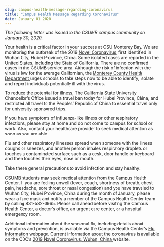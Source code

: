 ```yaml
---
slug: campus-health-message-regarding-coronavirus
title: "Campus Health Message Regarding Coronavirus"
date: January 01 2020
---
```


 
<p>
  <i
    >The following letter was issued to the CSUMB campus community on January
    30, 2020.</i
  >
</p>
<p>
  Your health is a critical factor in your success at CSU Monterey Bay. We are
  monitoring the outbreak of the 2019
  <a href="https://www.cdc.gov/coronavirus/2019-ncov/">Novel Coronavirus</a>,
  first identified in Wuhan City, Hubei Province, China. Some isolated cases are
  reported in the United States, including the State of California. There are no
  confirmed cases in the CSUMB service area. Although the risk of infection with
  the virus is low for the average Californian, the
  <a href="https://www.co.monterey.ca.us/government/departments-a-h/health"
    >Monterey County Health Department </a
  >urges schools to take steps now to be able to identify, isolate and report
  individuals potentially ill with the virus.
</p>
<p>
  To reduce the potential for illness, The California State University
  Chancellor’s Office issued a travel ban today for Hubei Province, China, and
  restricted all travel to the Peoples’ Republic of China to essential travel
  only for university-sponsored trips.
</p>
<p>
  If you have symptoms of influenza-like illness or other respiratory
  infections, please stay at home and do not come to campus for school or work.
  Also, contact your healthcare provider to seek medical attention as soon as
  you are able.
</p>
<p>
  Flu and other respiratory illnesses spread when someone with the illness
  coughs or sneezes, and another person inhales respiratory droplets or touches
  a contaminated surface such as a desk, door handle or keyboard and then
  touches their eyes, nose or mouth.
</p>
<p>Take these general precautions to avoid infection and stay healthy:</p>
<p>
  CSUMB students may seek medical attention from the Campus Health Center. If
  you are feeling unwell (fever, cough, shortness of breath, chest pain,
  headache, sore throat or nasal congestion) and you have traveled to Wuhan
  City, Hubei Province, China during the month of January, please wear a face
  mask and notify a member of the Campus Health Center team by calling
  831-582-3965. Please call ahead before visiting the Campus Health Center, a
  doctor’s office, an urgent care center, or a hospital emergency room.
</p>
<p>
  Additional information about the seasonal flu, including details about
  symptoms and prevention, is available via the Campus Health Center’s
  <a href="https://csumb.edu/health/flu-information/">Flu Information</a>
  webpage. Current information about the coronavirus is available on the CDC’s
  <a href="https://www.cdc.gov/coronavirus/2019-ncov/"
    >2019 Novel Coronavirus, Wuhan, China </a
  >website.
</p>
 
